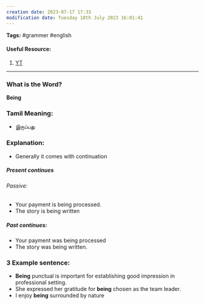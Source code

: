 ```yaml
---
creation date: 2023-07-17 17:33
modification date: Tuesday 18th July 2023 16:01:41
---
```


**Tags:** #grammer #english 

#### Useful Resource:
1. [YT](https://www.youtube.com/watch?v=e_AItIo9S1I)

--------------------------------------

### What is the Word?

**Being**

### Tamil Meaning:

* இருப்பது

### Explanation:

* Generally it comes with continuation

##### Present continues
###### Passive:
* Your payment is being processed.
* The story is being written

##### Past continues:
* Your payment was being processed
* The story was being written.

### 3 Example sentence:

* **Being** punctual is important for establishing good impression in professional setting.
* She expressed her gratitude for **being** chosen as the team leader.
* I enjoy **being** surrounded by nature




